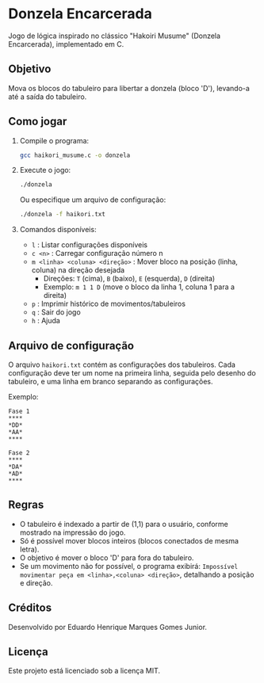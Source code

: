 # Donzela Encarcerada

Jogo de lógica inspirado no clássico "Hakoiri Musume" (Donzela Encarcerada), implementado em C.

## Objetivo

Mova os blocos do tabuleiro para libertar a donzela (bloco 'D'), levando-a até a saída do tabuleiro.

## Como jogar

1. Compile o programa:
   ```sh
   gcc haikori_musume.c -o donzela
   ```
2. Execute o jogo:
   ```sh
   ./donzela
   ```
   Ou especifique um arquivo de configuração:
   ```sh
   ./donzela -f haikori.txt
   ```

3. Comandos disponíveis:
   - `l` : Listar configurações disponíveis
   - `c <n>` : Carregar configuração número n
   - `m <linha> <coluna> <direção>` : Mover bloco na posição (linha, coluna) na direção desejada
     - Direções: `T` (cima), `B` (baixo), `E` (esquerda), `D` (direita)
     - Exemplo: `m 1 1 D` (move o bloco da linha 1, coluna 1 para a direita)
   - `p` : Imprimir histórico de movimentos/tabuleiros
   - `q` : Sair do jogo
   - `h` : Ajuda

## Arquivo de configuração

O arquivo `haikori.txt` contém as configurações dos tabuleiros. Cada configuração deve ter um nome na primeira linha, seguida pelo desenho do tabuleiro, e uma linha em branco separando as configurações.

Exemplo:
```
Fase 1
****
*DD*
*AA*
****

Fase 2
****
*DA*
*AD*
****
```

## Regras
- O tabuleiro é indexado a partir de (1,1) para o usuário, conforme mostrado na impressão do jogo.
- Só é possível mover blocos inteiros (blocos conectados de mesma letra).
- O objetivo é mover o bloco 'D' para fora do tabuleiro.
- Se um movimento não for possível, o programa exibirá: `Impossível movimentar peça em <linha>,<coluna> <direção>`, detalhando a posição e direção.

## Créditos
Desenvolvido por Eduardo Henrique Marques Gomes Junior.

## Licença
Este projeto está licenciado sob a licença MIT.
